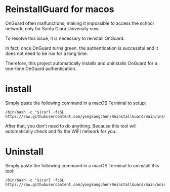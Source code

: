 # ReinstallGuard for macos
OnGuard often malfunctions, making it impossible to access the school network, only for Santa Clara University now. 

To resolve this issue, it is necessary to reinstall OnGuard. 

In fact, once OnGuard turns green, the authentication is successful and it does not need to be run for a long time. 

Therefore, this project automatically installs and uninstalls OnGuard for a one-time OnGuard authentication. 

# install
Simply paste the following command in a macOS Terminal to setup:
```
/bin/bash -c "$(curl -fsSL https://raw.githubusercontent.com/yongkangchen/ReinstallGuard/main/install.sh)"
```

After that, you don't need to do anything. Because this tool will automatically check and fix the WIFI network for you.

# Uninstall

Simply paste the following command in a macOS Terminal to uninstall this tool:
```
/bin/bash -c "$(curl -fsSL https://raw.githubusercontent.com/yongkangchen/ReinstallGuard/main/uninstall.sh)"
```

